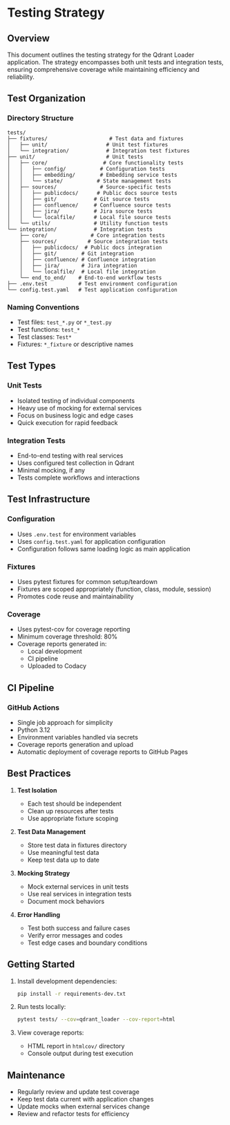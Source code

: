 # Testing Strategy

## Overview

This document outlines the testing strategy for the Qdrant Loader application. The strategy encompasses both unit tests and integration tests, ensuring comprehensive coverage while maintaining efficiency and reliability.

## Test Organization

### Directory Structure

```test
tests/
├── fixtures/                    # Test data and fixtures
│   ├── unit/                   # Unit test fixtures
│   └── integration/            # Integration test fixtures
├── unit/                       # Unit tests
│   ├── core/                  # Core functionality tests
│   │   ├── config/           # Configuration tests
│   │   ├── embedding/        # Embedding service tests
│   │   └── state/           # State management tests
│   ├── sources/              # Source-specific tests
│   │   ├── publicdocs/      # Public docs source tests
│   │   ├── git/            # Git source tests
│   │   ├── confluence/     # Confluence source tests
│   │   ├── jira/           # Jira source tests
│   │   └── localfile/      # Local file source tests
│   └── utils/              # Utility function tests
└── integration/            # Integration tests
    ├── core/              # Core integration tests
    ├── sources/          # Source integration tests
    │   ├── publicdocs/  # Public docs integration
    │   ├── git/        # Git integration
    │   ├── confluence/ # Confluence integration
    │   ├── jira/       # Jira integration
    │   └── localfile/  # Local file integration
    └── end_to_end/    # End-to-end workflow tests
├── .env.test          # Test environment configuration
└── config.test.yaml   # Test application configuration
```

### Naming Conventions

- Test files: `test_*.py` or `*_test.py`
- Test functions: `test_*`
- Test classes: `Test*`
- Fixtures: `*_fixture` or descriptive names

## Test Types

### Unit Tests

- Isolated testing of individual components
- Heavy use of mocking for external services
- Focus on business logic and edge cases
- Quick execution for rapid feedback

### Integration Tests

- End-to-end testing with real services
- Uses configured test collection in Qdrant
- Minimal mocking, if any
- Tests complete workflows and interactions

## Test Infrastructure

### Configuration

- Uses `.env.test` for environment variables
- Uses `config.test.yaml` for application configuration
- Configuration follows same loading logic as main application

### Fixtures

- Uses pytest fixtures for common setup/teardown
- Fixtures are scoped appropriately (function, class, module, session)
- Promotes code reuse and maintainability

### Coverage

- Uses pytest-cov for coverage reporting
- Minimum coverage threshold: 80%
- Coverage reports generated in:
  - Local development
  - CI pipeline
  - Uploaded to Codacy

## CI Pipeline

### GitHub Actions

- Single job approach for simplicity
- Python 3.12
- Environment variables handled via secrets
- Coverage reports generation and upload
- Automatic deployment of coverage reports to GitHub Pages

## Best Practices

1. **Test Isolation**
   - Each test should be independent
   - Clean up resources after tests
   - Use appropriate fixture scoping

2. **Test Data Management**
   - Store test data in fixtures directory
   - Use meaningful test data
   - Keep test data up to date

3. **Mocking Strategy**
   - Mock external services in unit tests
   - Use real services in integration tests
   - Document mock behaviors

4. **Error Handling**
   - Test both success and failure cases
   - Verify error messages and codes
   - Test edge cases and boundary conditions

## Getting Started

1. Install development dependencies:

   ```bash
   pip install -r requirements-dev.txt
   ```

2. Run tests locally:

   ```bash
   pytest tests/ --cov=qdrant_loader --cov-report=html
   ```

3. View coverage reports:
   - HTML report in `htmlcov/` directory
   - Console output during test execution

## Maintenance

- Regularly review and update test coverage
- Keep test data current with application changes
- Update mocks when external services change
- Review and refactor tests for efficiency
